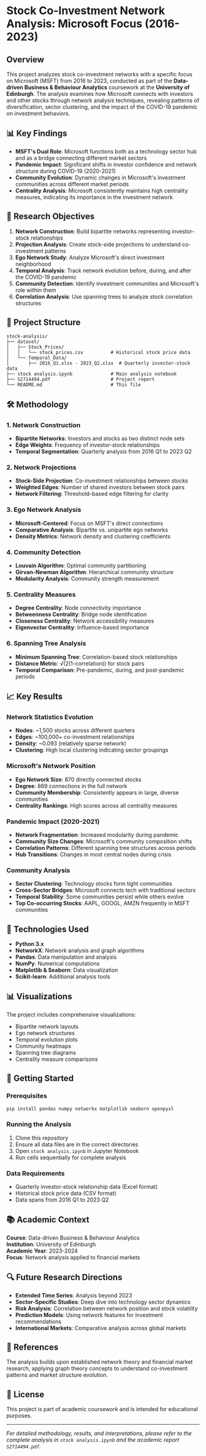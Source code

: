 # Stock Co-Investment Network Analysis: Microsoft Focus (2016-2023)

## Overview

This project analyzes stock co-investment networks with a specific focus on Microsoft (MSFT) from 2016 to 2023, conducted as part of the **Data-driven Business & Behaviour Analytics** coursework at the **University of Edinburgh**. The analysis examines how Microsoft connects with investors and other stocks through network analysis techniques, revealing patterns of diversification, sector clustering, and the impact of the COVID-19 pandemic on investment behaviors.

## 📊 Key Findings

- **MSFT's Dual Role**: Microsoft functions both as a technology sector hub and as a bridge connecting different market sectors
- **Pandemic Impact**: Significant shifts in investor confidence and network structure during COVID-19 (2020-2021)
- **Community Evolution**: Dynamic changes in Microsoft's investment communities across different market periods
- **Centrality Analysis**: Microsoft consistently maintains high centrality measures, indicating its importance in the investment network

## 🎯 Research Objectives

1. **Network Construction**: Build bipartite networks representing investor-stock relationships
2. **Projection Analysis**: Create stock-side projections to understand co-investment patterns
3. **Ego Network Study**: Analyze Microsoft's direct investment neighborhood
4. **Temporal Analysis**: Track network evolution before, during, and after the COVID-19 pandemic
5. **Community Detection**: Identify investment communities and Microsoft's role within them
6. **Correlation Analysis**: Use spanning trees to analyze stock correlation structures

## 📁 Project Structure

```
stock-analysis/
├── dataset/
│   ├── Stock_Prices/
│   │   └── stock_prices.csv          # Historical stock price data
│   └── Temporal_Data/
│       ├── 2016_Q1.xlsx - 2023_Q2.xlsx  # Quarterly investor-stock data
├── stock analysis.ipynb              # Main analysis notebook
├── S2714494.pdf                      # Project report
└── README.md                         # This file
```

## 🛠️ Methodology

### 1. Network Construction
- **Bipartite Networks**: Investors and stocks as two distinct node sets
- **Edge Weights**: Frequency of investor-stock relationships
- **Temporal Segmentation**: Quarterly analysis from 2016 Q1 to 2023 Q2

### 2. Network Projections
- **Stock-Side Projection**: Co-investment relationships between stocks
- **Weighted Edges**: Number of shared investors between stock pairs
- **Network Filtering**: Threshold-based edge filtering for clarity

### 3. Ego Network Analysis
- **Microsoft-Centered**: Focus on MSFT's direct connections
- **Comparative Analysis**: Bipartite vs. unipartite ego networks
- **Density Metrics**: Network density and clustering coefficients

### 4. Community Detection
- **Louvain Algorithm**: Optimal community partitioning
- **Girvan-Newman Algorithm**: Hierarchical community structure
- **Modularity Analysis**: Community strength measurement

### 5. Centrality Measures
- **Degree Centrality**: Node connectivity importance
- **Betweenness Centrality**: Bridge node identification
- **Closeness Centrality**: Network accessibility measures
- **Eigenvector Centrality**: Influence-based importance

### 6. Spanning Tree Analysis
- **Minimum Spanning Tree**: Correlation-based stock relationships
- **Distance Metric**: √(2(1-correlation)) for stock pairs
- **Temporal Comparison**: Pre-pandemic, during, and post-pandemic periods

## 📈 Key Results

### Network Statistics Evolution
- **Nodes**: ~1,500 stocks across different quarters
- **Edges**: ~100,000+ co-investment relationships
- **Density**: ~0.093 (relatively sparse network)
- **Clustering**: High local clustering indicating sector groupings

### Microsoft's Network Position
- **Ego Network Size**: 870 directly connected stocks
- **Degree**: 869 connections in the full network
- **Community Membership**: Consistently appears in large, diverse communities
- **Centrality Rankings**: High scores across all centrality measures

### Pandemic Impact (2020-2021)
- **Network Fragmentation**: Increased modularity during pandemic
- **Community Size Changes**: Microsoft's community composition shifts
- **Correlation Patterns**: Different spanning tree structures across periods
- **Hub Transitions**: Changes in most central nodes during crisis

### Community Analysis
- **Sector Clustering**: Technology stocks form tight communities
- **Cross-Sector Bridges**: Microsoft connects tech with traditional sectors
- **Temporal Stability**: Some communities persist while others evolve
- **Top Co-occurring Stocks**: AAPL, GOOGL, AMZN frequently in MSFT communities

## 🔧 Technologies Used

- **Python 3.x**
- **NetworkX**: Network analysis and graph algorithms
- **Pandas**: Data manipulation and analysis
- **NumPy**: Numerical computations
- **Matplotlib & Seaborn**: Data visualization
- **Scikit-learn**: Additional analysis tools

## 📊 Visualizations

The project includes comprehensive visualizations:
- Bipartite network layouts
- Ego network structures
- Temporal evolution plots
- Community heatmaps
- Spanning tree diagrams
- Centrality measure comparisons

## 🚀 Getting Started

### Prerequisites
```bash
pip install pandas numpy networkx matplotlib seaborn openpyxl
```

### Running the Analysis
1. Clone this repository
2. Ensure all data files are in the correct directories
3. Open `stock analysis.ipynb` in Jupyter Notebook
4. Run cells sequentially for complete analysis

### Data Requirements
- Quarterly investor-stock relationship data (Excel format)
- Historical stock price data (CSV format)
- Data spans from 2016 Q1 to 2023 Q2

## 📚 Academic Context

**Course**: Data-driven Business & Behaviour Analytics  
**Institution**: University of Edinburgh  
**Academic Year**: 2023-2024  
**Focus**: Network analysis applied to financial markets

## 🔍 Future Research Directions

- **Extended Time Series**: Analysis beyond 2023
- **Sector-Specific Studies**: Deep dive into technology sector dynamics
- **Risk Analysis**: Correlation between network position and stock volatility
- **Prediction Models**: Using network features for investment recommendations
- **International Markets**: Comparative analysis across global markets

## 📝 References

The analysis builds upon established network theory and financial market research, applying graph theory concepts to understand co-investment patterns and market structure evolution.

## 📄 License

This project is part of academic coursework and is intended for educational purposes.

---

*For detailed methodology, results, and interpretations, please refer to the complete analysis in `stock analysis.ipynb` and the academic report `S2714494.pdf`.*
